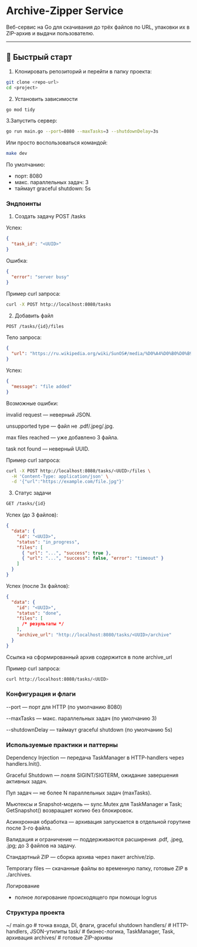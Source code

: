 # Archive-Zipper Service

Веб-сервис на Go для скачивания до трёх файлов по URL, упаковки их в ZIP-архив и выдачи пользователю.

---

## 🚀 Быстрый старт

1. Клонировать репозиторий и перейти в папку проекта:

```bash
git clone <repo-url>
cd <project>
```

2. Установить зависимости

```bash
go mod tidy
```

3.Запустить сервер:

```bash
go run main.go --port=8080 --maxTasks=3 --shutdownDelay=3s
```

Или просто воспользоваться командой:

```bash
make dev
```

По умолчанию:

- порт: 8080
- макс. параллельных задач: 3
- таймаут graceful shutdown: 5s

### Эндпоинты

1. Создать задачу
   POST /tasks

Успех:

```json
{
  "task_id": "<UUID>"
}
```

Ошибка:

```json
{
  "error": "server busy"
}
```

Пример curl запроса:

```bash
curl -X POST http://localhost:8080/tasks
```

2. Добавить файл

```bash
POST /tasks/{id}/files
```

Тело запроса:

```json
{
  "url": "https://ru.wikipedia.org/wiki/SunOS#/media/%D0%A4%D0%B0%D0%B9%D0%BB:SunOS_4.1.1_P1270750.jpg"
}
```

Успех:

```json
{
  "message": "file added"
}
```

Возможные ошибки:

invalid request — неверный JSON.

unsupported type — файл не .pdf/.jpeg/.jpg.

max files reached — уже добавлено 3 файла.

task not found — неверный UUID.

Пример curl запроса:

```bash
curl -X POST http://localhost:8080/tasks/<UUID>/files \
  -H 'Content-Type: application/json' \
  -d '{"url":"https://example.com/file.jpg"}'
```

3. Статус задачи

```bash
GET /tasks/{id}
```

Успех (до 3 файлов):

```json
{
  "data": {
    "id": "<UUID>",
    "status": "in_progress",
    "files": [
      { "url": "...", "success": true },
      { "url": "...", "success": false, "error": "timeout" }
    ]
  }
}
```

Успех (после 3х файлов):

```json
{
  "data": {
    "id": "<UUID>",
    "status": "done",
    "files": [
      /* результаты */
    ],
    "archive_url": "http://localhost:8080/tasks/<UUID>/archive"
  }
}
```

Ссылка на сформированный архив содержится в поле archive_url

Пример curl запроса:

```bash
curl http://localhost:8080/tasks/<UUID>
```

### Конфигурация и флаги

--port — порт для HTTP (по умолчанию 8080)

--maxTasks — макс. параллельных задач (по умолчанию 3)

--shutdownDelay — таймаут graceful shutdown (по умолчанию 5s)

### Используемые практики и паттерны

Dependency Injection
— передача TaskManager в HTTP-handlers через handlers.Init().

Graceful Shutdown
— ловля SIGINT/SIGTERM, ожидание завершения активных задач.

Пул задач
— не более N параллельных задач (maxTasks).

Мьютексы и Snapshot-модель
— sync.Mutex для TaskManager и Task; GetSnapshot() возвращает копию без блокировок.

Асинхронная обработка
— архивация запускается в отдельной горутине после 3-го файла.

Валидация и ограничение
— поддерживаются расширения .pdf, .jpeg, .jpg; до 3 файлов на задачу.

Стандартный ZIP
— сборка архива через пакет archive/zip.

Temporary files
— скачанные файлы во временную папку, готовые ZIP в ./archives.

Логирование

- полное логирование происходящего при помощи logrus

### Структура проекта

~/
main.go # точка входа, DI, флаги, graceful shutdown
handlers/ # HTTP-handlers, JSON-утилиты
task/ # бизнес-логика, TaskManager, Task, архивация
archives/ # готовые ZIP-архивы
